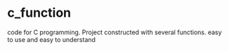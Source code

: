 # c_function
code for C programming. Project constructed with several functions. easy to use and easy to understand
